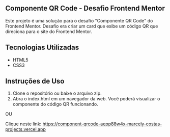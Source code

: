 ## Componente QR Code - Desafio Frontend Mentor

Este projeto é uma solução para o desafio "Componente QR Code" do Frontend Mentor. 
Desafio era criar um card que exibe um código QR que direciona para o site do Frontend Mentor.

## Tecnologias Utilizadas

- HTML5
- CSS3

## Instruções de Uso

1. Clone o repositório ou baixe o arquivo zip.
2. Abra o index.html em um navegador da web. Você poderá visualizar o componente do código QR funcionando.

OU 

Clique neste link: https://component-qrcode-aepp88w4x-marcely-costas-projects.vercel.app
